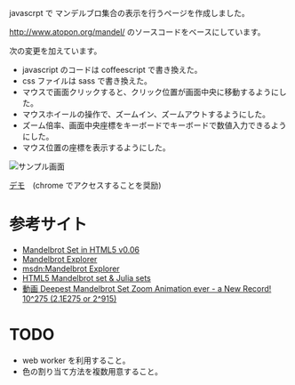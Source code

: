 
javascrpt で マンデルブロ集合の表示を行うページを作成しました。

http://www.atopon.org/mandel/ のソースコードをベースにしています。

次の変更を加えています。

- javascript のコードは coffeescript で書き換えた。
- css ファイルは sass で書き換えた。
- マウスで画面クリックすると、クリック位置が画面中央に移動するようにした。
- マウスホイールの操作で、ズームイン、ズームアウトするようにした。
- ズーム倍率、画面中央座標をキーボードでキーボードで数値入力できるようにした。
- マウス位置の座標を表示するようにした。

![サンプル画面](http://homepage2.nifty.com/youichi_kato/src/canvas-mandelbrot/public/images/sample-screen.png)

[デモ](http://homepage2.nifty.com/youichi_kato/src/canvas-mandelbrot/public/main.html)　(chrome でアクセスすることを奨励)


参考サイト
==========

- [Mandelbrot Set in HTML5 v0.06](http://www.atopon.org/mandel/)
- [Mandelbrot Explorer](http://wolframhempel.com/2012/11/20/mandelbrot-set-explorer/)
- [msdn:Mandelbrot Explorer](http://msdn.microsoft.com/ja-jp/library/jj649954%28v=vs.85%29.aspx)
- [HTML5 Mandelbrot set & Julia sets](http://falcosoft.hu/html5_mandelbrot.html)
- [動画 Deepest Mandelbrot Set Zoom Animation ever - a New Record! 10^275 (2.1E275 or 2^915) ](http://www.youtube.com/watch?v=0jGaio87u3A&hd=1)

TODO
=====
- web worker を利用すること。
- 色の割り当て方法を複数用意すること。

